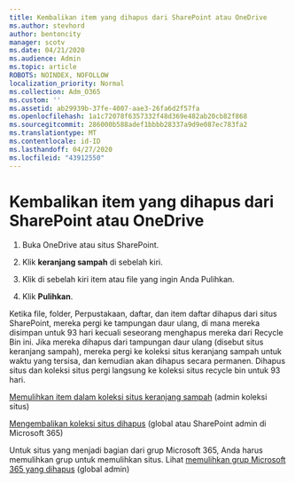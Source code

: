 ```yaml
---
title: Kembalikan item yang dihapus dari SharePoint atau OneDrive
ms.author: stevhord
author: bentoncity
manager: scotv
ms.date: 04/21/2020
ms.audience: Admin
ms.topic: article
ROBOTS: NOINDEX, NOFOLLOW
localization_priority: Normal
ms.collection: Adm_O365
ms.custom: ''
ms.assetid: ab29939b-37fe-4007-aae3-26fa6d2f57fa
ms.openlocfilehash: 1a1c72078f6357332f48d369e482ab20cb82f868
ms.sourcegitcommit: 286000b588adef1bbbb28337a9d9e087ec783fa2
ms.translationtype: MT
ms.contentlocale: id-ID
ms.lasthandoff: 04/27/2020
ms.locfileid: "43912550"
---
```

# <a name="restore-deleted-items-from-sharepoint-or-onedrive"></a>Kembalikan item yang dihapus dari SharePoint atau OneDrive

1. Buka OneDrive atau situs SharePoint.
    
2. Klik **keranjang sampah** di sebelah kiri. 
    
3. Klik di sebelah kiri item atau file yang ingin Anda Pulihkan.
    
4. Klik **Pulihkan**. 
    
Ketika file, folder, Perpustakaan, daftar, dan item daftar dihapus dari situs SharePoint, mereka pergi ke tampungan daur ulang, di mana mereka disimpan untuk 93 hari kecuali seseorang menghapus mereka dari Recycle Bin ini. Jika mereka dihapus dari tampungan daur ulang (disebut situs keranjang sampah), mereka pergi ke koleksi situs keranjang sampah untuk waktu yang tersisa, dan kemudian akan dihapus secara permanen. Dihapus situs dan koleksi situs pergi langsung ke koleksi situs recycle bin untuk 93 hari.
  
[Memulihkan item dalam koleksi situs keranjang sampah](https://go.microsoft.com/fwlink/?linkid=867800) (admin koleksi situs) 
  
[Mengembalikan koleksi situs dihapus](https://go.microsoft.com/fwlink/?linkid=867660) (global atau SharePoint admin di Microsoft 365) 
  
Untuk situs yang menjadi bagian dari grup Microsoft 365, Anda harus memulihkan grup untuk memulihkan situs. Lihat [memulihkan grup Microsoft 365 yang dihapus](https://go.microsoft.com/fwlink/?linkid=867802) (global admin) 
  

